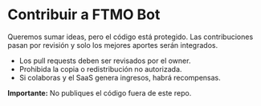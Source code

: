 # Contribuir a FTMO Bot

Queremos sumar ideas, pero el código está protegido. Las contribuciones pasan por revisión y solo los mejores aportes serán integrados.

- Los pull requests deben ser revisados por el owner.
- Prohibida la copia o redistribución no autorizada.
- Si colaboras y el SaaS genera ingresos, habrá recompensas.

**Importante:** No publiques el código fuera de este repo.
